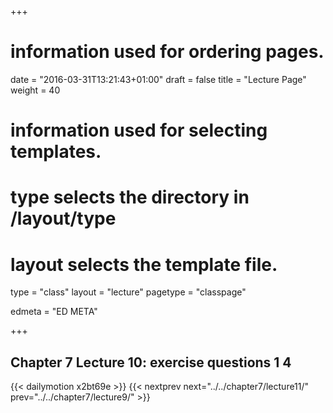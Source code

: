 +++
# information used for ordering pages.
date = "2016-03-31T13:21:43+01:00"
draft = false
title = "Lecture Page"
weight = 40

# information used for selecting templates.
# type selects the directory in /layout/type
# layout selects the template file.

type   = "class"
layout = "lecture"
pagetype = "classpage"





edmeta = "ED META"

+++
## Chapter 7 Lecture 10: exercise questions 1 4
{{< dailymotion x2bt69e >}}
{{< nextprev next="../../chapter7/lecture11/"     prev="../../chapter7/lecture9/"  >}}

